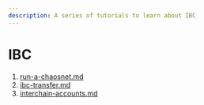 ```yaml
---
description: A series of tutorials to learn about IBC
---
```


# IBC

1. [run-a-chaosnet.md](../tutorials/ibc/run-a-chaosnet.md "mention")
2. [ibc-transfer.md](../tutorials/ibc/ibc-transfer.md "mention")
3. [interchain-accounts.md](../tutorials/ibc/interchain-accounts.md "mention")
